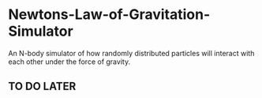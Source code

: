# Newtons-Law-of-Gravitation-Simulator
An N-body simulator of how randomly distributed particles will interact with each other under the force of gravity.

## TO DO LATER ##
